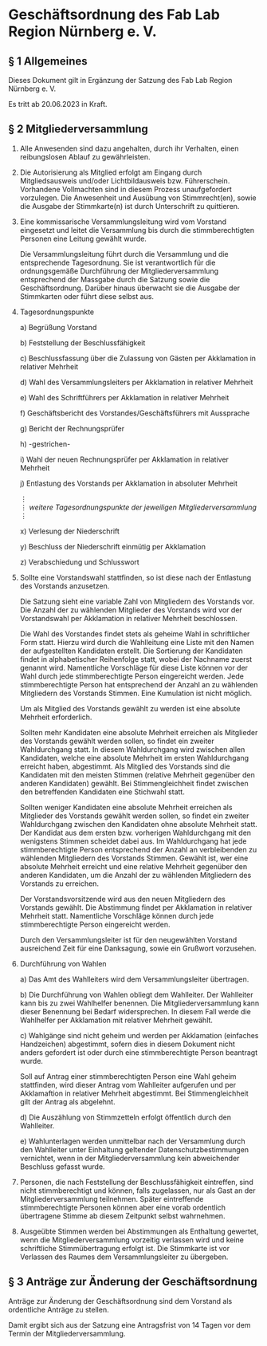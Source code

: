 Geschäftsordnung des Fab Lab Region Nürnberg e. V.
==================================================

§ 1 Allgemeines
---------------

Dieses Dokument gilt in Ergänzung der Satzung des Fab Lab Region Nürnberg e. V.

Es tritt ab 20.06.2023 in Kraft.

§ 2 Mitgliederversammlung
-------------------------

1. Alle Anwesenden sind dazu angehalten, durch ihr Verhalten, einen reibungslosen Ablauf zu gewährleisten.

2. Die Autorisierung als Mitglied erfolgt am Eingang durch Mitgliedsausweis und/oder Lichtbildausweis bzw. Führerschein. Vorhandene Vollmachten sind in diesem Prozess unaufgefordert vorzulegen. Die Anwesenheit und Ausübung von Stimmrecht(en), sowie die Ausgabe der Stimmkarte(n) ist durch Unterschrift zu quittieren.

3. Eine kommissarische Versammlungsleitung wird vom Vorstand eingesetzt und leitet die Versammlung bis durch die stimmberechtigten Personen eine Leitung gewählt wurde.

    Die Versammlungsleitung führt durch die Versammlung und die entsprechende Tagesordnung. Sie ist verantwortlich für die ordnungsgemäße Durchführung der Mitgliederversammlung entsprechend der Massgabe durch die Satzung sowie die Geschäftsordnung. Darüber hinaus überwacht sie die Ausgabe der Stimmkarten oder führt diese selbst aus.

4. Tagesordnungspunkte

    a) Begrüßung Vorstand

    b) Feststellung der Beschlussfähigkeit

    c) Beschlussfassung über die Zulassung von Gästen per Akklamation in relativer Mehrheit

    d) Wahl des Versammlungsleiters per Akklamation in relativer Mehrheit

    e) Wahl des Schriftführers per Akklamation in relativer Mehrheit

    f) Geschäftsbericht des Vorstandes/Geschäftsführers mit Aussprache

    g) Bericht der Rechnungsprüfer

    h) -gestrichen-

    i) Wahl der neuen Rechnungsprüfer per Akklamation in relativer Mehrheit

    j) Entlastung des Vorstands per Akklamation in absoluter Mehrheit

    ⋮  
    ⋮ *weitere Tagesordnungspunkte der jeweiligen Mitgliederversammlung*  
    ⋮  

    x) Verlesung der Niederschrift

    y) Beschluss der Niederschrift einmütig per Akklamation

    z) Verabschiedung und Schlusswort

5. Sollte eine Vorstandswahl stattfinden, so ist diese nach der Entlastung des Vorstands anzusetzen.

    Die Satzung sieht eine variable Zahl von Mitgliedern des Vorstands vor. Die Anzahl der zu wählenden Mitglieder des Vorstands wird vor der Vorstandswahl per Akklamation in relativer Mehrheit beschlossen.

    Die Wahl des Vorstandes findet stets als geheime Wahl in schriftlicher Form statt. Hierzu wird durch die Wahlleitung eine Liste mit den Namen der aufgestellten Kandidaten erstellt. Die Sortierung der Kandidaten findet in alphabetischer Reihenfolge statt, wobei der Nachname zuerst genannt wird. Namentliche Vorschläge für diese Liste können vor der Wahl durch jede stimmberechtigte Person eingereicht werden. Jede stimmberechtigte Person hat entsprechend der Anzahl an zu wählenden Mitgliedern des Vorstands Stimmen. Eine Kumulation ist nicht möglich.

    Um als Mitglied des Vorstands gewählt zu werden ist eine absolute Mehrheit erforderlich.

    Sollten mehr Kandidaten eine absolute Mehrheit erreichen als Mitglieder des Vorstands gewählt werden sollen, so findet ein zweiter Wahldurchgang statt. In diesem Wahldurchgang wird zwischen allen Kandidaten, welche eine absolute Mehrheit im ersten Wahldurchgang erreicht haben, abgestimmt. Als Mitglied des Vorstands sind die Kandidaten mit den meisten Stimmen (relative Mehrheit gegenüber den anderen Kandidaten) gewählt. Bei Stimmengleichheit findet zwischen den betreffenden Kandidaten eine Stichwahl statt.
    
    Sollten weniger Kandidaten eine absolute Mehrheit erreichen als Mitglieder des Vorstands gewählt werden sollen, so findet ein zweiter Wahldurchgang zwischen den Kandidaten ohne absolute Mehrheit statt. Der Kandidat aus dem ersten bzw. vorherigen Wahldurchgang mit den wenigstens Stimmen scheidet dabei aus. Im Wahldurchgang hat jede stimmberechtigte Person entsprechend der Anzahl an verbleibenden zu wählenden Mitgliedern des Vorstands Stimmen. Gewählt ist, wer eine absolute Mehrheit erreicht und eine relative Mehrheit gegenüber den anderen Kandidaten, um die Anzahl der zu wählenden Mitgliedern des Vorstands zu erreichen.

    Der Vorstandsvorsitzende wird aus den neuen Mitgliedern des Vorstands gewählt. Die Abstimmung findet per Akklamation in relativer Mehrheit statt. Namentliche Vorschläge können durch jede stimmberechtigte Person eingereicht werden.

    Durch den Versammlungsleiter ist für den neugewählten Vorstand ausreichend Zeit für eine Danksagung, sowie ein Grußwort vorzusehen.

6. Durchführung von Wahlen

    a) Das Amt des Wahlleiters wird dem Versammlungsleiter übertragen.

    b) Die Durchführung von Wahlen obliegt dem Wahlleiter. Der Wahlleiter kann bis zu zwei Wahlhelfer benennen. Die Mitgliederversammlung kann dieser Benennung bei Bedarf widersprechen. In diesem Fall werde die Wahlhelfer per Akklamation mit relativer Mehrheit gewählt.

    c) Wahlgänge sind nicht geheim und werden per Akklamation (einfaches Handzeichen) abgestimmt, sofern dies in diesem Dokument nicht anders gefordert ist oder durch eine stimmberechtigte Person beantragt wurde.

      Soll auf Antrag einer stimmberechtigten Person eine Wahl geheim stattfinden, wird dieser Antrag vom Wahlleiter aufgerufen und per Akklamaftion in relativer Mehrheit abgestimmt. Bei Stimmengleichheit gilt der Antrag als abgelehnt.

    d) Die Auszählung von Stimmzetteln erfolgt öffentlich durch den Wahlleiter.

    e) Wahlunterlagen werden unmittelbar nach der Versammlung durch den Wahlleiter unter Einhaltung geltender Datenschutzbestimmungen vernichtet, wenn in der Mitgliederversammlung kein abweichender Beschluss gefasst wurde.

7. Personen, die nach Feststellung der Beschlussfähigkeit eintreffen, sind nicht stimmberechtigt und können, falls zugelassen, nur als Gast an der Mitgliederversammlung teilnehmen. Später eintreffende stimmberechtigte Personen können aber eine vorab ordentlich übertragene Stimme ab diesem Zeitpunkt selbst wahrnehmen.

8. Ausgeübte Stimmen werden bei Abstimmungen als Enthaltung gewertet, wenn die Mitgliederversammlung vorzeitig verlassen wird und keine schriftliche Stimmübertragung erfolgt ist. Die Stimmkarte ist vor Verlassen des Raumes dem Versammlungsleiter zu übergeben.

§ 3 Anträge zur Änderung der Geschäftsordnung
---------------------------------------------

Anträge zur Änderung der Geschäftsordnung sind dem Vorstand als ordentliche Anträge zu stellen.

Damit ergibt sich aus der Satzung eine Antragsfrist von 14 Tagen vor dem Termin der Mitgliederversammlung.

